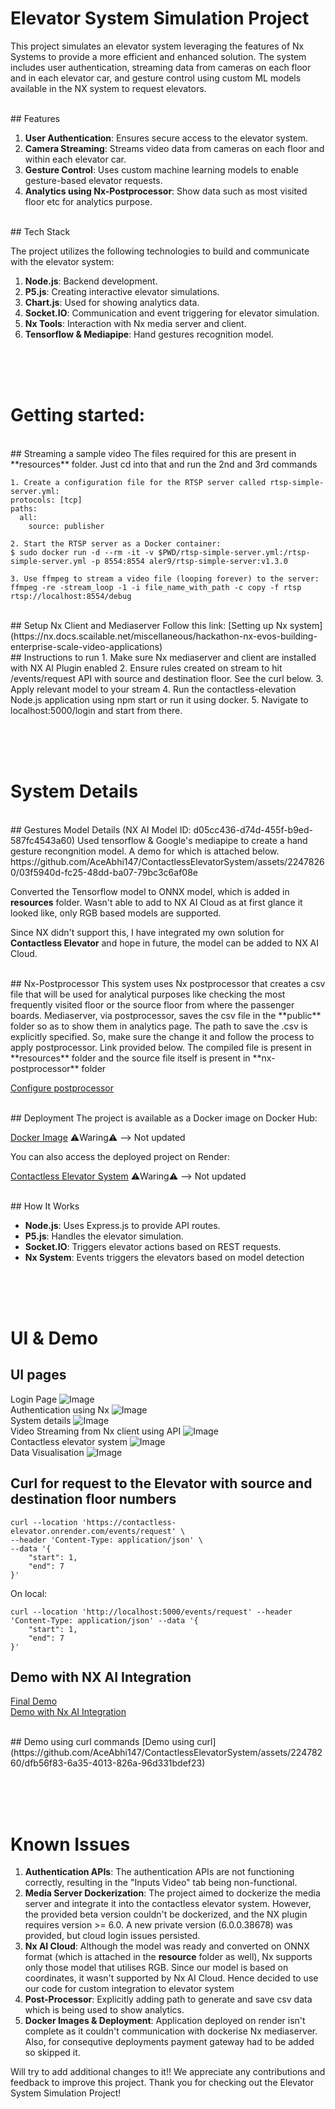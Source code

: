 # Elevator System Simulation Project

This project simulates an elevator system leveraging the features of Nx Systems to provide a more efficient and enhanced solution. The system includes user authentication, streaming data from cameras on each floor and in each elevator car, and gesture control using custom ML models available in the NX system to request elevators.

<br>
## Features

1. **User Authentication**: Ensures secure access to the elevator system.
2. **Camera Streaming**: Streams video data from cameras on each floor and within each elevator car.
3. **Gesture Control**: Uses custom machine learning models to enable gesture-based elevator requests.
4. **Analytics using Nx-Postprocessor**: Show data such as most visited floor etc for analytics purpose.

<br>
## Tech Stack

The project utilizes the following technologies to build and communicate with the elevator system:

1. **Node.js**: Backend development.
2. **P5.js**: Creating interactive elevator simulations.
3. **Chart.js**: Used for showing analytics data.
4. **Socket.IO**: Communication and event triggering for elevator simulation.
5. **Nx Tools**: Interaction with Nx media server and client.
6. **Tensorflow & Mediapipe**: Hand gestures recognition model.



<br><br><br>
# Getting started:

<br>
## Streaming a sample video
The files required for this are present in **resources** folder. Just cd into that and run the 2nd and 3rd commands

    1. Create a configuration file for the RTSP server called rtsp-simple-server.yml:
    protocols: [tcp]
    paths:
      all:
        source: publisher

    2. Start the RTSP server as a Docker container:
    $ sudo docker run -d --rm -it -v $PWD/rtsp-simple-server.yml:/rtsp-simple-server.yml -p 8554:8554 aler9/rtsp-simple-server:v1.3.0

    3. Use ffmpeg to stream a video file (looping forever) to the server:
    ffmpeg -re -stream_loop -1 -i file_name_with_path -c copy -f rtsp rtsp://localhost:8554/debug

<br>
## Setup Nx Client and Mediaserver
Follow this link: [Setting up Nx system](https://nx.docs.scailable.net/miscellaneous/hackathon-nx-evos-building-enterprise-scale-video-applications)

<br>
## Instructions to run
1. Make sure Nx mediaserver and client are installed with NX AI Plugin enabled
2. Ensure rules created on stream to hit /events/request API with source and destination floor. See the curl below.
3. Apply relevant model to your stream
4. Run the contactless-elevation Node.js application using npm start or run it using docker.
5. Navigate to localhost:5000/login and start from there.


<br><br><br>
# System Details

<br>
## Gestures Model Details (NX AI Model ID: d05cc436-d74d-455f-b9ed-587fc4543a60)
Used tensorflow & Google's mediapipe to create a hand gesture recongnition model. A demo for which is attached below.
https://github.com/AceAbhi147/ContactlessElevatorSystem/assets/22478260/03f5940d-fc25-48dd-ba07-79bc3c6af08e

Converted the Tensorflow model to ONNX model, which is added in **resources** folder. Wasn't able to add to NX AI Cloud as 
at first glance it looked like, only RGB based models are supported. 

Since NX didn't support this, I have integrated my own solution for **Contactless Elevator** and hope in future, the model can
be added to NX AI Cloud.

<br>
## Nx-Postprocessor
This system uses Nx postprocessor that creates a csv file that will be used for analytical purposes like 
checking the most frequently visited floor or the source floor from where the passenger boards.
Mediaserver, via postprocessor, saves the csv file in the **public** folder so as to show them in analytics page.
The path to save the .csv is explicitly specified. So, make sure the change it and follow the process to apply postprocessor. Link provided below.
The compiled file is present in **resources** folder and the source file itself is present in **nx-postprocessor** folder

[Configure postprocessor](https://github.com/scailable/sclbl-integration-sdk#)

<br>
## Deployment
The project is available as a Docker image on Docker Hub:

[Docker Image](https://hub.docker.com/r/aceabhi147/contactless-elevator) ⚠️Waring⚠️ --> Not updated

You can also access the deployed project on Render:

[Contactless Elevator System](https://contactless-elevator.onrender.com/login) ⚠️Waring⚠️ --> Not updated

<br>
## How It Works

- **Node.js**: Uses Express.js to provide API routes.
- **P5.js**: Handles the elevator simulation.
- **Socket.IO**: Triggers elevator actions based on REST requests.
- **Nx System**: Events triggers the elevators based on model detection


<br><br><br>
# UI & Demo

## UI pages
Login Page
![Image](https://github.com/AceAbhi147/ContactlessElevatorSystem/assets/22478260/fae2c2f0-6d6d-45b5-9ce1-feb5dba416a5)
<br>
Authentication using Nx
![Image](https://github.com/AceAbhi147/ContactlessElevatorSystem/assets/22478260/b32d9a53-ceb1-4887-a1c4-89a659b0b857)
<br>
System details
![Image](https://github.com/AceAbhi147/ContactlessElevatorSystem/assets/22478260/5702f0e5-9b11-4e4c-ad81-86f680e2ec14)
<br>
Video Streaming from Nx client using API
![Image](https://github.com/AceAbhi147/ContactlessElevatorSystem/assets/22478260/0f467336-5987-491f-a5cf-93cc74206cf6)
<br>
Contactless elevator system
![Image](https://github.com/AceAbhi147/ContactlessElevatorSystem/assets/22478260/17676c73-5f4d-4b69-9b4d-f168e582ba1c)
<br>
Data Visualisation
![Image](https://github.com/AceAbhi147/ContactlessElevatorSystem/assets/22478260/2d14da9d-ec94-4878-b057-bd351f6f5f01)



## Curl for request to the Elevator with source and destination floor numbers
```
curl --location 'https://contactless-elevator.onrender.com/events/request' \
--header 'Content-Type: application/json' \
--data '{
    "start": 1,
    "end": 7
}'
```

On local:
```
curl --location 'http://localhost:5000/events/request' --header 'Content-Type: application/json' --data '{
    "start": 1,
    "end": 7
}'
```

## Demo with NX AI Integration
[Final Demo](https://www.youtube.com/watch?v=ipZG6jTBdSY&ab_channel=Abhisheksingh)
<br>
[Demo with Nx AI Integration](https://github.com/AceAbhi147/ContactlessElevatorSystem/assets/22478260/49f56f9d-b5d4-4839-9256-fa13e9adc586)

<br>
## Demo using curl commands
[Demo using curl](https://github.com/AceAbhi147/ContactlessElevatorSystem/assets/22478260/dfb56f83-6a35-4013-826a-96d331bdef23)



<br><br><br>
# Known Issues

1. **Authentication APIs**: The authentication APIs are not functioning correctly, resulting in the "Inputs Video" tab being non-functional.
2. **Media Server Dockerization**: The project aimed to dockerize the media server and integrate it into the contactless elevator system. 
                                   However, the provided beta version couldn't be dockerized, and the NX plugin requires version >= 6.0. 
                                   A new private version (6.0.0.38678) was provided, but cloud login issues persisted.
3. **Nx AI Cloud**: Although the model was ready and converted on ONNX format (which is attached in the **resource** folder as well), Nx supports only those model that utilises RGB. 
                    Since our model is based on coordinates, it wasn't supported by Nx AI Cloud. Hence decided to use our code for custom integration to elevator system
4. **Post-Processor**: Explicitly adding path to generate and save csv data which is being used to show analytics.
5. **Docker Images & Deployment**: Application deployed on render isn't complete as it couldn't communication with dockerise Nx mediaserver. 
                                   Also, for consequtive deployments payment gateway had to be added so skipped it.

Will try to add additional changes to it!!
We appreciate any contributions and feedback to improve this project. Thank you for checking out the Elevator System Simulation Project!
